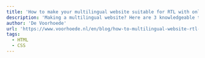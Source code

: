 ```yaml
---
title: 'How to make your multilingual website suitable for RTL with only HTML and CSS'
description: 'Making a multilingual website? Here are 3 knowledgeable things to make your website suitable for RTL and LTR languages with just HTML and CSS!'
author: 'De Voorhoede'
url: 'https://www.voorhoede.nl/en/blog/how-to-multilingual-website-rtl-html-css/'
tags:
  - HTML
  - CSS
---
```

